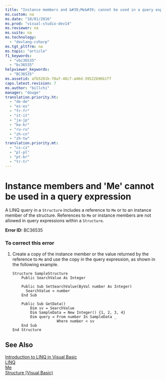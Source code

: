 ```yaml
---
title: "Instance members and &#39;Me&#39; cannot be used in a query expression"
ms.custom: na
ms.date: "10/01/2016"
ms.prod: "visual-studio-dev14"
ms.reviewer: na
ms.suite: na
ms.technology: 
  - "devlang-csharp"
ms.tgt_pltfrm: na
ms.topic: "article"
f1_keywords: 
  - "vbc36535"
  - "bc36535"
helpviewer_keywords: 
  - "BC36535"
ms.assetid: afb5281b-70a7-48c7-a46d-39522b96b1ff
caps.latest.revision: 7
ms.author: "billchi"
manager: "douge"
translation.priority.ht: 
  - "de-de"
  - "es-es"
  - "fr-fr"
  - "it-it"
  - "ja-jp"
  - "ko-kr"
  - "ru-ru"
  - "zh-cn"
  - "zh-tw"
translation.priority.mt: 
  - "cs-cz"
  - "pl-pl"
  - "pt-br"
  - "tr-tr"
---
```

# Instance members and &#39;Me&#39; cannot be used in a query expression
A LINQ query in a `Structure` includes a reference to `Me` or to an instance member of the structure. References to `Me` or instance members are not allowed in query expressions within a `Structure`.  
  
 **Error ID:** BC36535  
  
### To correct this error  
  
1.  Create a copy of the instance member or the value returned by the reference to `Me` and use the copy in the query expression, as shown in the following example.  
  
    ```vb#  
    Structure SampleStructure  
        Public SearchValue As Integer  
  
        Public Sub SetSearchValue(ByVal number As Integer)  
          SearchValue = number  
        End Sub  
  
        Public Sub GetData()  
            Dim sv = SearchValue  
            Dim SampleData = New Integer() {1, 2, 3, 4}  
            Dim query = From number In SampleData _  
                        Where number < sv  
        End Sub  
    End Structure  
    ```  
  
## See Also  
 [Introduction to LINQ in Visual Basic](../Topic/Introduction%20to%20LINQ%20in%20Visual%20Basic.md)   
 [LINQ](../Topic/LINQ%20in%20Visual%20Basic.md)   
 [Me](assetId:///a65973c7-cf06-4547-9b25-9fba885525c2)   
 [Structure (Visual Basic)](assetId:///263ce115-ac36-4c05-8cb7-0e0eead5c6d0)